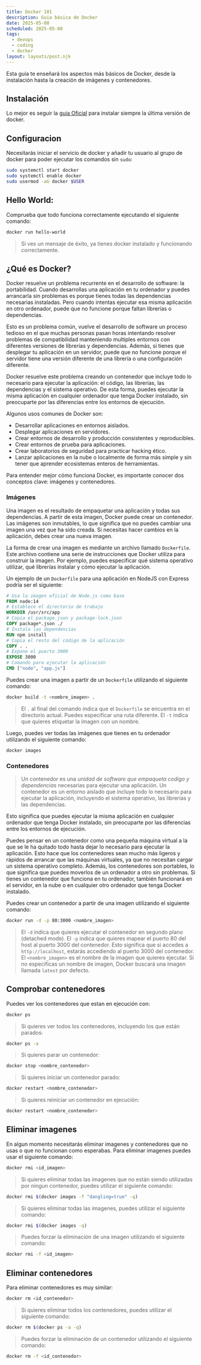 ```yaml
---
title: Docker 101
description: Guia básica de Docker
date: 2025-05-08
scheduled: 2025-05-08
tags:
  - devops
  - coding
  - docker
layout: layouts/post.njk
---
```


Esta guía te enseñará los aspectos más básicos de Docker, desde la instalación hasta la creación de imágenes y contenedores.

## Instalación

Lo mejor es seguir la [guia Oficial](https://docs.docker.com/engine/install/ubuntu/) para instalar siempre la última versión de docker.

## Configuracion

Necesitarás iniciar el servicio de docker y añadir tu usuario al grupo de docker para poder ejecutar los comandos sin `sudo`:

```bash
sudo systemctl start docker
sudo systemctl enable docker
sudo usermod -aG docker $USER
```

## Hello World:

Comprueba que todo funciona correctamente ejecutando el siguiente comando:

```bash
docker run hello-world
```

>Si ves un mensaje de éxito, ya tienes docker instalado y funcionando correctamente.

## ¿Qué es Docker?

Docker resuelve un problema recurrente en el desarrollo de software: la portabilidad. Cuando desarrollas una aplicación en tu ordenador y puedes arrancarla sin problemas es porque tienes todas las dependencias necesarias instaladas. Pero cuando intentas ejecutar esa misma aplicación en otro ordenador, puede que no funcione porque faltan librerías o dependencias.

Esto es un problema común, vuelve el desarrollo de software un proceso tedioso en el que muchas personas pasan horas intentando resolver problemas de compatibilidad manteniendo multiples entornos con diferentes versiones de librerías y dependencias. Además, si tienes que desplegar tu aplicación en un servidor, puede que no funcione porque el servidor tiene una versión diferente de una librería o una configuración diferente.

Docker resuelve este problema creando un contenedor que incluye todo lo necesario para ejecutar la aplicación: el código, las librerías, las dependencias y el sistema operativo. De esta forma, puedes ejecutar la misma aplicación en cualquier ordenador que tenga Docker instalado, sin preocuparte por las diferencias entre los entornos de ejecución.

Algunos usos comunes de Docker son:
- Desarrollar aplicaciones en entornos aislados.
- Desplegar aplicaciones en servidores.
- Crear entornos de desarrollo y producción consistentes y reproducibles.
- Crear entornos de prueba para aplicaciones.
- Crear laboratorios de seguridad para practicar hacking ético.
- Lanzar aplicaciones en la nube o localmente de forma más simple y sin tener que aprender ecosistemas enteros de herramientas.

Para entender mejor cómo funciona Docker, es importante conocer dos conceptos clave: imágenes y contenedores.

### Imágenes

Una imagen es el resultado de empaquetar una aplicación y todas sus dependencias. A partir de esta imagen, Docker puede crear un contenedor. Las imágenes son inmutables, lo que significa que no puedes cambiar una imagen una vez que ha sido creada. Si necesitas hacer cambios en la aplicación, debes crear una nueva imagen.

La forma de crear una imagen es mediante un archivo llamado `Dockerfile`. Este archivo contiene una serie de instrucciones que Docker utiliza para construir la imagen. Por ejemplo, puedes especificar qué sistema operativo utilizar, qué librerías instalar y cómo ejecutar la aplicación.

Un ejemplo de un `Dockerfile` para una aplicación en NodeJS con Express podría ser el siguiente:

```dockerfile
# Usa la imagen oficial de Node.js como base
FROM node:14
# Establece el directorio de trabajo
WORKDIR /usr/src/app
# Copia el package.json y package-lock.json
COPY package*.json ./
# Instala las dependencias
RUN npm install
# Copia el resto del código de la aplicación
COPY . .
# Expone el puerto 3000
EXPOSE 3000
# Comando para ejecutar la aplicación
CMD ["node", "app.js"]
```

Puedes crear una imagen a partir de un `Dockerfile` utilizando el siguiente comando:

```bash
docker build -t <nombre_imagen> .
```

> El `.` al final del comando indica que el `Dockerfile` se encuentra en el directorio actual. Puedes especificar una ruta diferente.
> El `-t` indica que quieres etiquetar la imagen con un nombre. 

Luego, puedes ver todas las imágenes que tienes en tu ordenador utilizando el siguiente comando:

```bash
docker images
```

### Contenedores

>Un contenedor es una *unidad de software que empaqueta codigo y dependencias* necesarias para ejecutar una aplicación. Un contenedor es un entorno aislado que incluye todo lo necesario para ejecutar la aplicación, incluyendo el sistema operativo, las librerías y las dependencias. 

Esto significa que puedes ejecutar la misma aplicación en cualquier ordenador que tenga Docker instalado, sin preocuparte por las diferencias entre los entornos de ejecución.

Puedes pensar en un contenedor como una pequeña máquina virtual a la que se le ha quitado todo hasta dejar lo necesario para ejecutar la aplicación. Esto hace que los contenedores sean mucho más ligeros y rápidos de arrancar que las máquinas virtuales, ya que no necesitan cargar un sistema operativo completo. Además, los contenedores son portables, lo que significa que puedes moverlos de un ordenador a otro sin problemas. Si tienes un contenedor que funciona en tu ordenador, también funcionará en el servidor, en la nube o en cualquier otro ordenador que tenga Docker instalado.

Puedes crear un contenedor a partir de una imagen utilizando el siguiente comando:

```bash
docker run -d -p 80:3000 <nombre_imagen>
```

> El `-d` indica que quieres ejecutar el contenedor en segundo plano (detached mode).
> El `-p` indica que quieres mapear el puerto 80 del host al puerto 3000 del contenedor. Esto significa que si accedes a `http://localhost`, estarás accediendo al puerto 3000 del contenedor.
> El `<nombre_imagen>` es el nombre de la imagen que quieres ejecutar.
> Si no especificas un nombre de imagen, Docker buscará una imagen llamada `latest` por defecto.

## Comprobar contenedores

Puedes ver los contenedores que estan en ejecución con:

```bash
docker ps
```
> Si quieres ver todos los contenedores, incluyendo los que están parados:
```bash
docker ps -a
```
> Si quieres parar un contenedor:
```bash
docker stop <nombre_contenedor>
```
> Si quieres iniciar un contenedor parado:
```bash
docker restart <nombre_contenedor>
```
> Si quieres reiniciar un contenedor en ejecución:
```bash
docker restart <nombre_contenedor>
```

## Eliminar imagenes

En algun momento necesitarás eliminar imagenes y contenedores que no usas o que no funcionan como esperabas. Para eliminar imagenes puedes usar el siguiente comando:

```bash
docker rmi <id_imagen>
```

> Si quieres eliminar todas las imagenes que no están siendo utilizadas por ningun contenedor, puedes utilizar el siguiente comando:
```bash
docker rmi $(docker images -f "dangling=true" -q)
```
> Si quieres eliminar todas las imagenes, puedes utilizar el siguiente comando:
```bash
docker rmi $(docker images -q)
```
> Puedes forzar la eliminación de una imagen utilizando el siguiente comando:
```bash
docker rmi -f <id_imagen>
```

## Eliminar contenedores

Para eliminar contenedores es muy similar:

```bash
docker rm <id_contenedor>
```

> Si quieres eliminar todos los contenedores, puedes utilizar el siguiente comando:
```bash
docker rm $(docker ps -a -q)
```
> Puedes forzar la eliminación de un contenedor utilizando el siguiente comando:
```bash
docker rm -f <id_contenedor>
```
